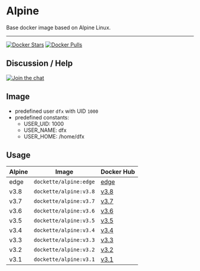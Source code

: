 # Alpine

Base docker image based on Alpine Linux.

-----

[![Docker Stars](https://img.shields.io/docker/stars/dockette/alpine.svg?style=flat)](https://hub.docker.com/r/dockette/alpine/)
[![Docker Pulls](https://img.shields.io/docker/pulls/dockette/alpine.svg?style=flat)](https://hub.docker.com/r/dockette/alpine/)

## Discussion / Help

[![Join the chat](https://img.shields.io/gitter/room/dockette/dockette.svg?style=flat-square)](https://gitter.im/contributte/contributte?utm_source=badge&utm_medium=badge&utm_campaign=pr-badge&utm_content=badge)

## Image

- predefined user `dfx` with UID `1000`
- predefined constants:
    - USER_UID: 1000
    - USER_NAME: dfx
    - USER_HOME: /home/dfx

## Usage

| Alpine | Image                   | Docker Hub |
|--------|-------------------------|------------|
| edge   | `dockette/alpine:edge`  | [edge](https://hub.docker.com/r/dockette/alpine) |
| v3.8   | `dockette/alpine:v3.8`  | [v3.8](https://hub.docker.com/r/dockette/alpine) |
| v3.7   | `dockette/alpine:v3.7`  | [v3.7](https://hub.docker.com/r/dockette/alpine) |
| v3.6   | `dockette/alpine:v3.6`  | [v3.6](https://hub.docker.com/r/dockette/alpine) |
| v3.5   | `dockette/alpine:v3.5`  | [v3.5](https://hub.docker.com/r/dockette/alpine) |
| v3.4   | `dockette/alpine:v3.4`  | [v3.4](https://hub.docker.com/r/dockette/alpine) |
| v3.3   | `dockette/alpine:v3.3`  | [v3.3](https://hub.docker.com/r/dockette/alpine) |
| v3.2   | `dockette/alpine:v3.2`  | [v3.2](https://hub.docker.com/r/dockette/alpine) |
| v3.1   | `dockette/alpine:v3.1`  | [v3.1](https://hub.docker.com/r/dockette/alpine) |
